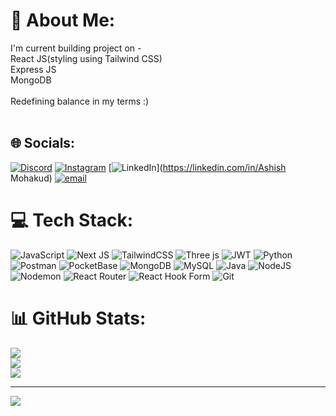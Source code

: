 # 💫 About Me:
I'm current building project on -<br>React JS(styling using Tailwind CSS)<br>Express JS<br>MongoDB<br><br>Redefining balance in my terms :)<br><br>


## 🌐 Socials:
[![Discord](https://img.shields.io/badge/Discord-%237289DA.svg?logo=discord&logoColor=white)](https://discord.gg/https://discordapp.com/users/909727333496291338) [![Instagram](https://img.shields.io/badge/Instagram-%23E4405F.svg?logo=Instagram&logoColor=white)](https://instagram.com/https://www.instagram.com/ashish._.moh3?igsh=YTA2eDUwMWF0YTVv) [![LinkedIn](https://img.shields.io/badge/LinkedIn-%230077B5.svg?logo=linkedin&logoColor=white)](https://linkedin.com/in/Ashish Mohakud) [![email](https://img.shields.io/badge/Email-D14836?logo=gmail&logoColor=white)](mailto:ashishba33@gmail.com) 

# 💻 Tech Stack:
![JavaScript](https://img.shields.io/badge/javascript-%23323330.svg?style=for-the-badge&logo=javascript&logoColor=%23F7DF1E) ![Next JS](https://img.shields.io/badge/Next-black?style=for-the-badge&logo=next.js&logoColor=white) ![TailwindCSS](https://img.shields.io/badge/tailwindcss-%2338B2AC.svg?style=for-the-badge&logo=tailwind-css&logoColor=white) ![Three js](https://img.shields.io/badge/threejs-black?style=for-the-badge&logo=three.js&logoColor=white) ![JWT](https://img.shields.io/badge/JWT-black?style=for-the-badge&logo=JSON%20web%20tokens) ![Python](https://img.shields.io/badge/python-3670A0?style=for-the-badge&logo=python&logoColor=ffdd54) ![Postman](https://img.shields.io/badge/Postman-FF6C37?style=for-the-badge&logo=postman&logoColor=white) ![PocketBase](https://img.shields.io/badge/pocketbase-%23b8dbe4.svg?style=for-the-badge&logo=Pocketbase&logoColor=black) ![MongoDB](https://img.shields.io/badge/MongoDB-%234ea94b.svg?style=for-the-badge&logo=mongodb&logoColor=white) ![MySQL](https://img.shields.io/badge/mysql-4479A1.svg?style=for-the-badge&logo=mysql&logoColor=white) ![Java](https://img.shields.io/badge/java-%23ED8B00.svg?style=for-the-badge&logo=openjdk&logoColor=white) ![NodeJS](https://img.shields.io/badge/node.js-6DA55F?style=for-the-badge&logo=node.js&logoColor=white) ![Nodemon](https://img.shields.io/badge/NODEMON-%23323330.svg?style=for-the-badge&logo=nodemon&logoColor=%BBDEAD) ![React Router](https://img.shields.io/badge/React_Router-CA4245?style=for-the-badge&logo=react-router&logoColor=white) ![React Hook Form](https://img.shields.io/badge/React%20Hook%20Form-%23EC5990.svg?style=for-the-badge&logo=reacthookform&logoColor=white) ![Git](https://img.shields.io/badge/git-%23F05033.svg?style=for-the-badge&logo=git&logoColor=white)
# 📊 GitHub Stats:
![](https://github-readme-stats.vercel.app/api?username=JD-Ashish-3&theme=dark&hide_border=false&include_all_commits=true&count_private=true)<br/>
![](https://nirzak-streak-stats.vercel.app/?user=JD-Ashish-3&theme=dark&hide_border=false)<br/>
![](https://github-readme-stats.vercel.app/api/top-langs/?username=JD-Ashish-3&theme=dark&hide_border=false&include_all_commits=true&count_private=true&layout=compact)

---
[![](https://visitcount.itsvg.in/api?id=JD-Ashish-3&icon=0&color=0)](https://visitcount.itsvg.in)

<!-- Proudly created with GPRM ( https://gprm.itsvg.in ) -->
